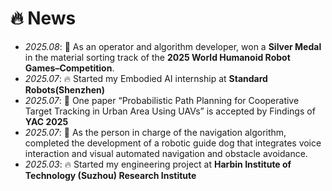 <span class='anchor' id='-news'></span>


# 🔥 News

- *2025.08*: 🎉 As an operator and algorithm developer, won a **Silver Medal** in the material sorting track of the **2025 World Humanoid Robot Games–Competition**.
- *2025.07*: 🔥 Started my Embodied AI internship at **Standard Robots(Shenzhen)**
- *2025.07*: 🎉 One paper “Probabilistic Path Planning for Cooperative Target Tracking in Urban Area Using UAVs” is accepted by Findings of **YAC 2025**
- *2025.07*: 🎉 As the person in charge of the navigation algorithm, completed the development of a robotic guide dog that integrates voice interaction and visual automated navigation and obstacle avoidance.
- *2025.03*: 🔥 Started my engineering project at **Harbin Institute of Technology (Suzhou) Research Institute**

